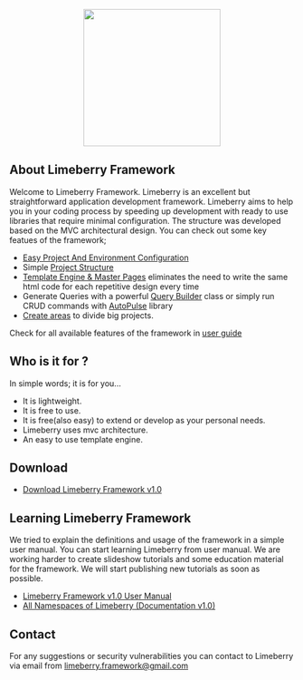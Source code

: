 <p align="center">
  <img src="https://github.com/limeberry/limeberry-framework/blob/master/application/template/img/limeberry.logo.png?raw=true" width="242" />
</p>

## About Limeberry Framework
Welcome to Limeberry Framework. Limeberry is an excellent but straightforward application development framework. Limeberry aims to help you in your coding process by speeding up development with ready to use libraries that require minimal configuration. The structure was developed based on the MVC architectural design. You can check out some key featues of the framework;
   - [Easy Project And Environment Configuration](https://limeberry.github.io/docs/configuration.html)
   - Simple [Project Structure](https://limeberry.github.io/docs/structure.html)
   - [Template Engine & Master Pages](https://limeberry.github.io/docs/masterpage.html) eliminates the need to write the same html code        for each repetitive design every time
   - Generate Queries with a powerful [Query Builder](https://limeberry.github.io/docs/querybuilder.html) class or simply run CRUD commands with [AutoPulse](https://limeberry.github.io/docs/autopulse.html) library
   - [Create areas](https://limeberry.github.io/docs/areas.html) to divide big projects.

Check for all available features of the framework in [user guide](https://limeberry.github.io/docs/index.html)

## Who is it for ?
In simple words; it is for you...
  - It is lightweight.
  - It is free to use.
  - It is free(also easy) to extend or develop as your personal needs.
  - Limeberry uses mvc architecture.
  - An easy to use template engine.


## Download
- [Download Limeberry Framework v1.0](https://limeberry.github.io/download/limeberry-1_0.zip)

## Learning Limeberry Framework
We tried to explain the definitions and usage of the framework in a simple user manual. You can start learning Limeberry from user manual. We are working harder to create slideshow tutorials and some education material for the framework. We will start publishing new tutorials as soon as possible.
- [Limeberry Framework v1.0 User Manual](https://limeberry.github.io/docs/index.html)
- [All Namespaces of Limeberry (Documentation v1.0)](https://limeberry.github.io/namespace/index.html)



## Contact
For any suggestions or security vulnerabilities you can contact to  Limeberry via email from [limeberry.framework@gmail.com](limeberry.framework@gmail.com) 




